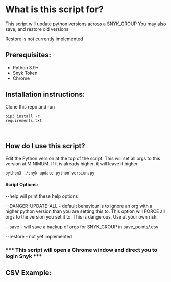 # What is this script for? <br>

This script will update python versions across a SNYK_GROUP
You may also save, and restore old versions

Restore is not currently implemented

## Prerequisites:
- Python 3.9+
- Snyk Token
- Chrome

## Installation instructions:
Clone this repo and run <pre><code>pip3 install -r requirements.txt</pre></code><br>

## How do I use this script?<br>
Edit the Python version at the top of the script.  This will set all orgs to this version at MINIMUM.  If it is already higher, it will leave it higher.

```shell
python3 ./snyk-update-python-version.py
```
#### Script Options:
--help
    will print these help options

--DANGER-UPDATE-ALL
    - default behaviour is to ignore an org with a higher python version than you are setting this to.  This option will FORCE all orgs to the version you set it to.  This is dangerous.  Use at your own risk.

--save
    - will save a backup of orgs for SNYK_GROUP in save_points/<date>.csv

--restore
    - not yet implemented

### *** This script will open a Chrome window and direct you to login Snyk ***

## CSV Example:
